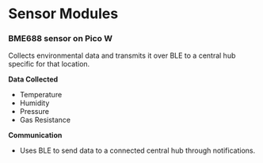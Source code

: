 # Sensor Modules

### BME688 sensor on Pico W

Collects environmental data and transmits it over BLE to a central hub specific for that location.

**Data Collected**
- Temperature
- Humidity
- Pressure
- Gas Resistance

**Communication**
- Uses BLE to send data to a connected central hub through notifications.

